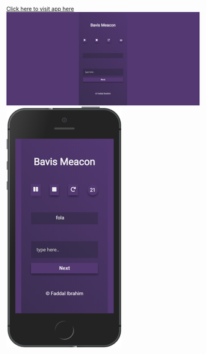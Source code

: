 [Click here to visit app here](mavisbeacon.herokuapp.com)
![](img/desktop_view.png)
![](img/phone_view.png)